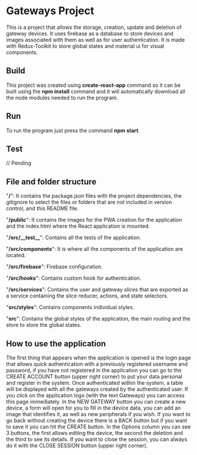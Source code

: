 # Gateways Project

This is a project that allows the storage, creation, update and deletion of gateway devices. It uses firebase as a database to store devices and images associated with them as well as for user authentication. It is made with Redux-Toolkit to store global states and material ui for visual components.

## Build

This project was created using **create-react-app** command so it can be built using the **npm install** command and it will automatically download all the node modules needed to run the program.

## Run

To run the program just press the command **npm start**.

## Test

// Pending

## File and folder structure

"**/**": It contains the package.json files with the project dependencies, the gitignore to select the files or folders that are not included in version control, and this README file.

"**/public**": It contains the images for the PWA creation for the application and the index.html where the React application is mounted.

"**/src/\_\_test\_\_**": Contains all the tests of the application.

"**/src/components**": It is where all the components of the application are located.

"**/src/firebase**": Firebase configuration.

"**/src/hooks**": Contains custom hook for authentication.

"**/src/services**": Contains the user and gateway slices that are exported as a service containing the slice reducer, actions, and state selectors.

"**src/styles**": Contains components individual styles.

"**src**": Contains the global styles of the application, the main routing and the store to store the global states.

## How to use the application

The first thing that appears when the application is opened is the login page that allows quick authentication with a previously registered username and password, if you have not registered in the application you can go to the CREATE ACCOUNT button (upper right corner) to put your data personal and register in the system. Once authenticated within the system, a table will be displayed with all the gateways created by the authenticated user. If you click on the application logo (with the text Gateways) you can access this page immediately. In the NEW GATEWAY button you can create a new device, a form will open for you to fill in the device data, you can add an image that identifies it, as well as new peripherals if you wish. If you want to go back without creating the device there is a BACK button but if you want to save it you can hit the CREATE button. In the Options column you can see 3 buttons, the first allows editing the device, the second the deletion and the third to see its details. If you want to close the session, you can always do it with the CLOSE SESSION button (upper right corner).

